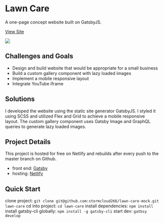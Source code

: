# Lawn Care
A one-page concept website built on GatsbyJS. 

[View Site](https://lawn-care-mock.netlify.app/)

![](https://github.com/stormcloud266/lawn-care-mock/blob/master/screenshot.gif)

## Challenges and Goals
* Design and build website that would be appropriate for a small business
* Build a custom gallery component with lazy loaded images
* Implement a mobile responsive layout
* Integrate YouTube iframe

## Solutions
I developed the website using the static site generator GatsbyJS. I styled it using SCSS and utilized Flex and Grid to achieve a mobile responsive layout. The custom 
gallery component uses Gatsby Image and GraphQL queries to generate lazy loaded images.

## Project Details
This project is hosted for free on Netlify and rebuilds after every push to the master branch on Github.
* front end: [Gatsby](https://gatsbyjs.com)
* hosting: [Netlify](https://www.netlify.com)

## Quick Start
clone project: `git clone git@github.com:stormcloud266/lawn-care-mock.git lawn-care`
cd into project: `cd lawn-care`
install dependencies: `npm install`
install gatsby-cli globally: `npm install -g gatsby-cli`
start dev: `gatbsy develop`

